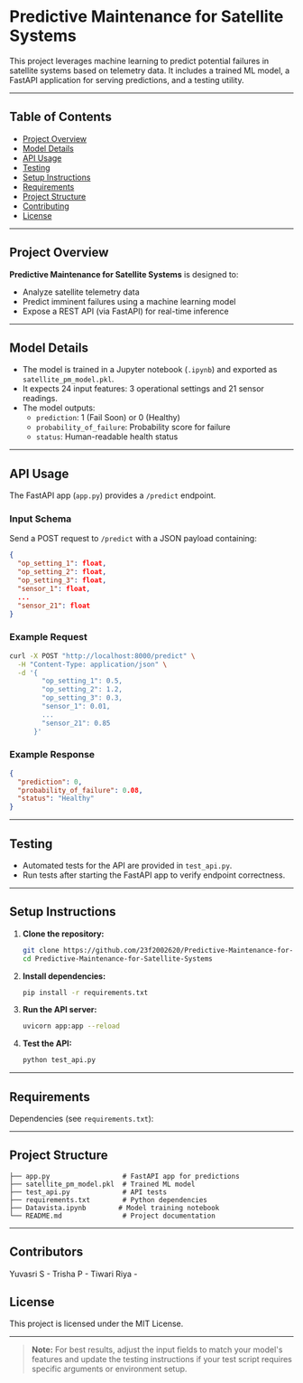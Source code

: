 # Predictive Maintenance for Satellite Systems

This project leverages machine learning to predict potential failures in satellite systems based on telemetry data. It includes a trained ML model, a FastAPI application for serving predictions, and a testing utility.

---

## Table of Contents

- [Project Overview](#project-overview)
- [Model Details](#model-details)
- [API Usage](#api-usage)
- [Testing](#testing)
- [Setup Instructions](#setup-instructions)
- [Requirements](#requirements)
- [Project Structure](#project-structure)
- [Contributing](#contributing)
- [License](#license)

---

## Project Overview

**Predictive Maintenance for Satellite Systems** is designed to:
- Analyze satellite telemetry data
- Predict imminent failures using a machine learning model
- Expose a REST API (via FastAPI) for real-time inference

---

## Model Details

- The model is trained in a Jupyter notebook (`.ipynb`) and exported as `satellite_pm_model.pkl`.
- It expects 24 input features: 3 operational settings and 21 sensor readings.
- The model outputs:
  - `prediction`: 1 (Fail Soon) or 0 (Healthy)
  - `probability_of_failure`: Probability score for failure
  - `status`: Human-readable health status

---

## API Usage

The FastAPI app (`app.py`) provides a `/predict` endpoint.

### Input Schema

Send a POST request to `/predict` with a JSON payload containing:

```json
{
  "op_setting_1": float,
  "op_setting_2": float,
  "op_setting_3": float,
  "sensor_1": float,
  ...
  "sensor_21": float
}
```

### Example Request

```bash
curl -X POST "http://localhost:8000/predict" \
  -H "Content-Type: application/json" \
  -d '{
        "op_setting_1": 0.5,
        "op_setting_2": 1.2,
        "op_setting_3": 0.3,
        "sensor_1": 0.01,
        ...
        "sensor_21": 0.85
      }'
```

### Example Response

```json
{
  "prediction": 0,
  "probability_of_failure": 0.08,
  "status": "Healthy"
}
```

---

## Testing

- Automated tests for the API are provided in `test_api.py`.
- Run tests after starting the FastAPI app to verify endpoint correctness.

---

## Setup Instructions

1. **Clone the repository:**

   ```bash
   git clone https://github.com/23f2002620/Predictive-Maintenance-for-Satellite-Systems.git
   cd Predictive-Maintenance-for-Satellite-Systems
   ```

2. **Install dependencies:**

   ```bash
   pip install -r requirements.txt
   ```

3. **Run the API server:**

   ```bash
   uvicorn app:app --reload
   ```

4. **Test the API:**

   ```bash
   python test_api.py
   ```

---

## Requirements

Dependencies (see `requirements.txt`):

---

## Project Structure

```
├── app.py                  # FastAPI app for predictions
├── satellite_pm_model.pkl  # Trained ML model
├── test_api.py             # API tests
├── requirements.txt        # Python dependencies
├── Datavista.ipynb        # Model training notebook
└── README.md               # Project documentation
```

---

## Contributors

Yuvasri S - 
Trisha P - 
Tiwari Riya - 



## License

This project is licensed under the MIT License.

---

> **Note:** For best results, adjust the input fields to match your model's features and update the testing instructions if your test script requires specific arguments or environment setup.
